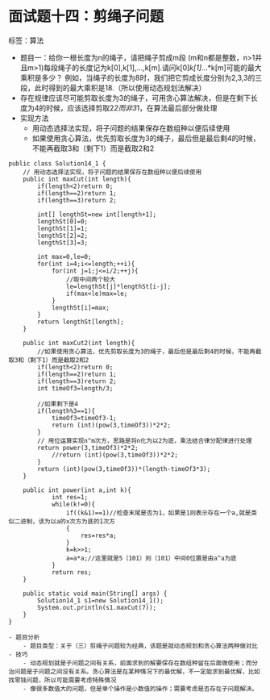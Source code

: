 # 面试题十四：剪绳子问题

标签：算法

- 题目一：给你一根长度为n的绳子，请把绳子剪成m段 (m和n都是整数，n>1并且m>1)每段绳子的长度记为k[0],k[1],...,k[m].请问k[0]*k[1]*...*k[m]可能的最大乘积是多少？
例如，当绳子的长度为8时，我们把它剪成长度分别为2,3,3的三段，此时得到的最大乘积是18.（所以使用动态规划法解决）
- 存在规律应该尽可能剪取长度为3的绳子，可用贪心算法解决，但是在剩下长度为4的时候，应该选择剪取2*2而非3*1，在算法最后部分做处理
- 实现方法
	- 用动态选择法实现，将子问题的结果保存在数组种以便后续使用
	- 如果使用贪心算法，优先剪取长度为3的绳子，最后但是最后剩4的时候，不能再截取3和（剩下1）而是截取2和2

```
public class Solution14_1 {
    // 用动态选择法实现，将子问题的结果保存在数组种以便后续使用
    public int maxCut(int length){
        if(length<2)return 0;
        if(length==2)return 1;
        if(length==3)return 2;

        int[] lengthSt=new int[length+1];
        lengthSt[0]=0;
        lengthSt[1]=1;
        lengthSt[2]=2;
        lengthSt[3]=3;

        int max=0,le=0;
        for(int i=4;i<=length;++i){
            for(int j=1;j<=i/2;++j){
                //取中间两个较大
                le=lengthSt[j]*lengthSt[i-j];
                if(max<le)max=le;
            }
            lengthSt[i]=max;
        }
        return lengthSt[length];
    }

    public int maxCut2(int length){
        //如果使用贪心算法，优先剪取长度为3的绳子，最后但是最后剩4的时候，不能再截取3和（剩下1）而是截取2和2
        if(length<2)return 0;
        if(length==2)return 1;
        if(length==3)return 2;
        int timeOf3=length/3;

        //如果剩下是4
        if(length%3==1){
            timeOf3=timeOf3-1;
            return (int)(pow(3,timeOf3))*2*2;
        }
		// 用位运算实现n^m次方，思路是将n化为以2为底，乘法结合律分配律进行处理
        return power(3,timeOf3)*2*2;
            //return (int)(pow(3,timeOf3))*2*2;
        }
        return (int)(pow(3,timeOf3))*(length-timeOf3*3);
    }

    public int power(int a,int k){
            int res=1;
            while(k!=0){
                if((k&1)==1)//检查末尾是否为1，如果是1则表示存在一个a,就是类似二进制，该为以a的x次方为底的1次方
                {
                    res=res*a;
                }
                k=k>>1;
                a=a*a;//这里就是5（101）则（101）中间0位置是由a^a为底
            }
            return res;
    }

    public static void main(String[] args) {
        Solution14_1 s1=new Solution14_1();
        System.out.println(s1.maxCut(7));
    }
}

- 题目分析
	- 题目类型：关于（三）剪绳子问题较为经典，该题是就动态规划和贪心算法两种做对比
- 技巧
	- 动态规划就是子问题之间有关系，前面求到的解要保存在数组种留在后面做使用；而分治问题是子问题之间没有关系。贪心算法是在某种情况下的最优解，不一定能求到最优解，比如找零钱问题，所以可能需要考虑特殊情况
	- 像很多数值大的问题，但是单个操作是小数值的操作；需要考虑是否存在子问题解决。